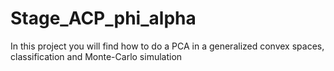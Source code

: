 # Stage_ACP_phi_alpha
In this project you will find how to do a PCA in a generalized convex spaces, classification and Monte-Carlo simulation
